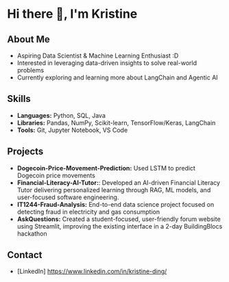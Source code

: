 # Hi there 👋, I'm Kristine

## About Me
- Aspiring Data Scientist & Machine Learning Enthusiast :D
- Interested in leveraging data-driven insights to solve real-world problems 
- Currently exploring and learning more about LangChain and Agentic AI

## Skills
- **Languages:** Python, SQL, Java
- **Libraries:** Pandas, NumPy, Scikit-learn, TensorFlow/Keras, LangChain
- **Tools:** Git, Jupyter Notebook, VS Code

## Projects
- **Dogecoin-Price-Movement-Prediction:** Used LSTM to predict Dogecoin price movements
- **Financial-Literacy-AI-Tutor:**: Developed an AI-driven Financial Literacy Tutor delivering personalized learning through RAG, ML models, and user-focused software engineering.
- **IT1244-Fraud-Analysis:** End-to-end data science project focused on detecting fraud in electricity and gas consumption
- **AskQuestions:** Created a student-focused, user-friendly forum website using Streamlit, improving the existing interface in a 2-day BuildingBlocs hackathon

## Contact
- [LinkedIn] https://www.linkedin.com/in/kristine-ding/

